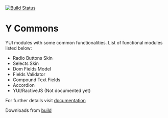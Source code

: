 [![Build Status](https://travis-ci.org/asotog/y-commons.png?branch=master)](https://travis-ci.org/asotog/y-commons)

Y Commons
=========

YUI modules with some common functionalities. List of functional modules listed below:

- Radio Buttons Skin
- Selects Skin
- Dom Fields Model
- Fields Validator
- Compound Text Fields
- Accordion
- YUI/RactiveJS (Not documented yet)

For further details visit [documentation](http://asotog.github.io/y-commons/) 

Downloads from [build](https://github.com/asotog/y-commons/tree/master/build)
